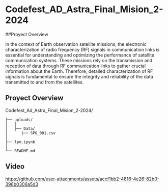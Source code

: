 # Codefest_AD_Astra_Final_Mision_2-2024

##Proyect Overview

In the context of Earth observation satellite missions, the electronic characterization of radio frequency (RF) signals in communication links is essential for understanding and optimizing the performance of satellite communication systems. These missions rely on the transmission and reception of data through RF communication links to gather crucial information about the Earth. Therefore, detailed characterization of RF signals is fundamental to ensure the integrity and reliability of the data transmitted to and from the satellites.

## Proyect Overview
Codefest_Ad_Astra_Final_Mision_2-2024/

```
├── uploads/
│   │
│   ├── Data/
│      ├── SPG_001.csv
│   
├── lpm.ipynb
│
└── README.md
```

## Video

https://github.com/user-attachments/assets/accf1bb2-4816-4e26-82b0-396b0306a5d3

